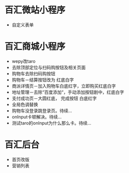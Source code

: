 # 百汇微站小程序
* 自定义表单

# 百汇商城小程序
* wepy改taro
* 去除顶部定位与扫码购按钮及相关页面
* 购物车去除扫码购按钮
* 购物车－结算按钮改为 红底白字
* 商派详情页－加入购物车白底红字，立即购买红底白字
* 地址管理－去除“百度添加“，手动添加按钮剧中，红底白字
* 支付成功页－大圆红底， 完成按钮 白底红字
* 全局色调替换
* 购物车没登录跳登录页。待续...
* onInput卡顿解决。待续...
* 测试taro的onInput为什么那么卡。待续...

# 百汇后台
* 首页改版
* 营销列表
